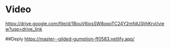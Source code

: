 # Video
https://drive.google.com/file/d/1BouV6iosSW8opoTC24Y2mfdU3IjhKrvl/view?usp=drive_link

##Deply
https://master--gilded-gumption-ff0583.netlify.app/
 
